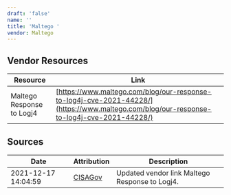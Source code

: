 ```yaml
---
draft: 'false'
name: ''
title: 'Maltego '
vendor: Maltego
---
```


## Vendor Resources
| Resource | Link |
| --- | --- |
| Maltego Response to Logj4 | [https://www.maltego.com/blog/our-response-to-log4j-cve-2021-44228/](https://www.maltego.com/blog/our-response-to-log4j-cve-2021-44228/) |



## Sources
| Date | Attribution | Description |
| --- | --- | --- |
| 2021-12-17 14:04:59 | [CISAGov](https://raw.githubusercontent.com/cisagov/log4j-affected-db/develop/README.md) | Updated vendor link Maltego Response to Logj4.  |
